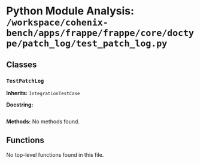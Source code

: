 # Python Module Analysis: `/workspace/cohenix-bench/apps/frappe/frappe/core/doctype/patch_log/test_patch_log.py`

## Classes

### `TestPatchLog`
**Inherits:** `IntegrationTestCase`


**Docstring:**
```

```

**Methods:**
No methods found.




## Functions

No top-level functions found in this file.
